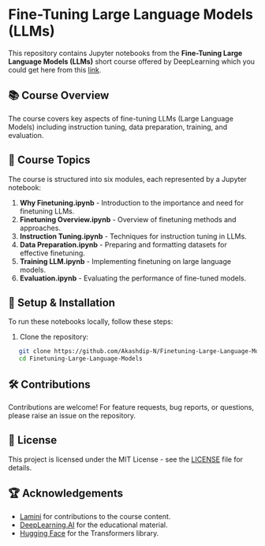 # Fine-Tuning Large Language Models (LLMs)
This repository contains Jupyter notebooks from the **Fine-Tuning Large Language Models (LLMs)** short course offered by DeepLearning which you could get here from this [link](https://learn.deeplearning.ai/courses/finetuning-large-language-models).

## 📚 Course Overview
The course covers key aspects of fine-tuning LLMs (Large Language Models) including instruction tuning, data preparation, training, and evaluation.

## 📖 Course Topics
The course is structured into six modules, each represented by a Jupyter notebook:

1. **Why Finetuning.ipynb** - Introduction to the importance and need for finetuning LLMs.
2. **Finetuning Overview.ipynb** - Overview of finetuning methods and approaches.
3. **Instruction Tuning.ipynb** - Techniques for instruction tuning in LLMs.
4. **Data Preparation.ipynb** - Preparing and formatting datasets for effective finetuning.
5. **Training LLM.ipynb** - Implementing finetuning on large language models.
6. **Evaluation.ipynb** - Evaluating the performance of fine-tuned models.

## 🔧 Setup & Installation
To run these notebooks locally, follow these steps:

1. Clone the repository:
```bash
   git clone https://github.com/Akashdip-N/Finetuning-Large-Language-Models.git
   cd Finetuning-Large-Language-Models
```

## 🛠 Contributions
Contributions are welcome! For feature requests, bug reports, or questions, please raise an issue on the repository.

## 📄 License
This project is licensed under the MIT License - see the [LICENSE](LICENSE) file for details.

## 🏆 Acknowledgements
*	[Lamini](https://www.lamini.ai/) for contributions to the course content.
*	[DeepLearning.AI](https://learn.deeplearning.ai/) for the educational material.
* [Hugging Face](https://huggingface.co/) for the Transformers library.